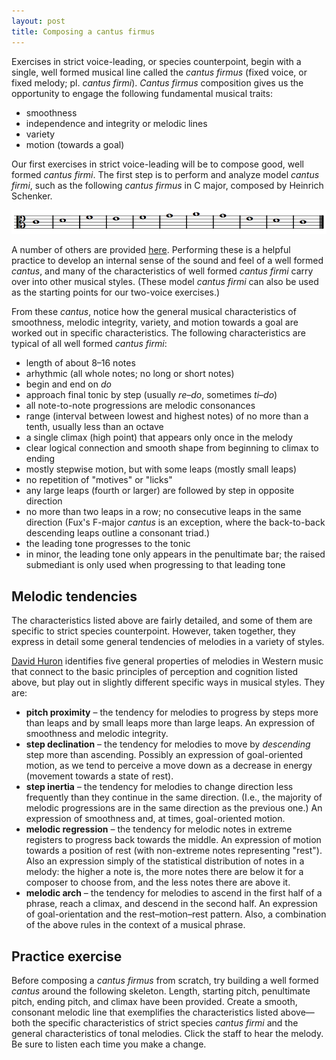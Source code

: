 ```yaml
---
layout: post
title: Composing a cantus firmus
---
```


Exercises in strict voice-leading, or species counterpoint, begin with a single, well formed musical line called the *cantus firmus* (fixed voice, or fixed melody; pl. *cantus firmi*). *Cantus firmus* composition gives us the opportunity to engage the following fundamental musical traits:

- smoothness  
- independence and integrity or melodic lines  
- variety  
- motion (towards a goal)

Our first exercises in strict voice-leading will be to compose good, well formed *cantus firmi*. The first step is to perform and analyze model *cantus firmi*, such as the following *cantus firmus* in C major, composed by Heinrich Schenker.

[![](Graphics/counterpoint/CF-Schenker.png)](Graphics/counterpoint/CF-Schenker.png)

A number of others are provided [here][CFs]. Performing these is a helpful practice to develop an internal sense of the sound and feel of a well formed *cantus*, and many of the characteristics of well formed *cantus firmi* carry over into other musical styles. (These model *cantus firmi* can also be used as the starting points for our two-voice exercises.)

From these *cantus*, notice how the general musical characteristics of smoothness, melodic integrity, variety, and motion towards a goal are worked out in specific characteristics. The following characteristics are typical of all well formed *cantus firmi*:

- length of about 8–16 notes  
- arhythmic (all whole notes; no long or short notes)  
- begin and end on *do*  
- approach final tonic by step (usually *re*–*do*, sometimes *ti*–*do*)  
- all note-to-note progressions are melodic consonances  
- range (interval between lowest and highest notes) of no more than a tenth, usually less than an octave  
- a single climax (high point) that appears only once in the melody  
- clear logical connection and smooth shape from beginning to climax to ending  
- mostly stepwise motion, but with some leaps (mostly small leaps)  
- no repetition of "motives" or "licks"  
- any large leaps (fourth or larger) are followed by step in opposite direction  
- no more than two leaps in a row; no consecutive leaps in the same direction (Fux's F-major *cantus* is an exception, where the back-to-back descending leaps outline a consonant triad.)  
- the leading tone progresses to the tonic  
- in minor, the leading tone only appears in the penultimate bar; the raised submediant is only used when progressing to that leading tone

## Melodic tendencies

The characteristics listed above are fairly detailed, and some of them are specific to strict species counterpoint. However, taken together, they express in detail some general tendencies of melodies in a variety of styles.

[David Huron](https://openlibrary.org/works/OL5851060W/Sweet_Anticipation) identifies five general properties of melodies in Western music that connect to the basic principles of perception and cognition listed above, but play out in slightly different specific ways in musical styles. They are:

- **pitch proximity** – the tendency for melodies to progress by steps more than leaps and by small leaps more than large leaps. An expression of smoothness and melodic integrity.  
- **step declination** – the tendency for melodies to move by *descending* step more than ascending. Possibly an expression of goal-oriented motion, as we tend to perceive a move down as a decrease in energy (movement towards a state of rest).  
- **step inertia** – the tendency for melodies to change direction less frequently than they continue in the same direction. (I.e., the majority of melodic progressions are in the same direction as the previous one.) An expression of smoothness and, at times, goal-oriented motion.  
- **melodic regression** – the tendency for melodic notes in extreme registers to progress back towards the middle. An expression of motion towards a position of rest (with non-extreme notes representing "rest"). Also an expression simply of the statistical distribution of notes in a melody: the higher a note is, the more notes there are below it for a composer to choose from, and the less notes there are above it.  
- **melodic arch** – the tendency for melodies to ascend in the first half of a phrase, reach a climax, and descend in the second half. An expression of goal-orientation and the rest–motion–rest pattern. Also, a combination of the above rules in the context of a musical phrase.

## Practice exercise 

Before composing a *cantus firmus* from scratch, try building a well formed *cantus* around the following skeleton. Length, starting pitch, penultimate pitch, ending pitch, and climax have been provided. Create a smooth, consonant melodic line that exemplifies the characteristics listed above—both the specific characteristics of strict species *cantus firmi* and the general characteristics of tonal melodies. Click the staff to hear the melody. Be sure to listen each time you make a change.


[CFs]: Graphics/counterpoint/cantusFirmi.pdf